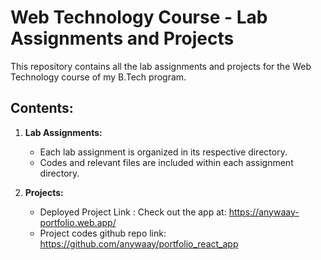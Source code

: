 # Web Technology Course - Lab Assignments and Projects

This repository contains all the lab assignments and projects for the Web Technology course of my B.Tech program.

## Contents:

1. **Lab Assignments:** 
   - Each lab assignment is organized in its respective directory.
   - Codes and relevant files are included within each assignment directory.

2. **Projects:**
   - Deployed Project Link :  Check out the app at: https://anywaay-portfolio.web.app/
   - Project codes github repo link: https://github.com/anywaay/portfolio_react_app
